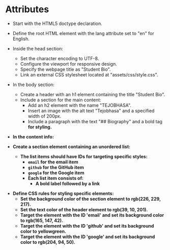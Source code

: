 # Attributes
<!-- Markdown notes for the HTML code -->

- Start with the HTML5 doctype declaration.
- Define the root HTML element with the lang attribute set to "en" for English.
- Inside the head section:
    - Set the character encoding to UTF-8.
    - Configure the viewport for responsive design.
    - Specify the webpage title as "Student Bio".
    - Link an external CSS stylesheet located at "assets/css/style.css".

- In the body section:
    - Create a header with an h1 element containing the title "Student Bio".
    - Include a section for the main content:
        - Add an h2 element with the name "TEJOBHASA".
        - Insert an image with the alt text "Tejobhasa" and a specified width of 200px.
        - Include a paragraph with the text "## Biography" and a bold tag <b> for styling.

- In the content info:
- Create a section element containing an unordered list:
    - The list items should have IDs for targeting specific styles:
        - `email` for the email item
        - `github` for the GitHub item
        - `google` for the Google item
        - Each list item consists of:
            - A bold label followed by a link

<!-- Markdown notes for the CSS code -->
- Define CSS rules for styling specific elements:
    - Set the background color of the section element to rgb(226, 229, 217).
    - Set the text color of the header element to rgb(39, 10, 201).
    - Target the element with the ID 'email' and set its background color to rgb(165, 147, 42).
    - Target the element with the ID 'github' and set its background color to yellowgreen.
    - Target the element with the ID 'google' and set its background color to rgb(204, 94, 50).
